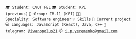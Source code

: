 <code>🎓 Student: CVUT FEL</code>
<code>🎓 Student: KPI (previous)</code>
<code>👥 Group: IM-11 (KPI)</code>
<code>👨‍💻 Speciality: Software engineer</code>
<code>💡 [Skills](SKILLS.md)</code>
<code>🎯 Current [project](https://github.com/Ivanopolus21/GameList)</code><br>
<code>💻 Languages: JavaScript (React), Java, C++</code>
<code>💬 telegram: [@ivanopolus21](https://telegram.me/ivanopolus21)</code>
<code>📫 [i.p.yeremenko@gmail.com](mailto:i.p.yeremenko@gmail.com)</code>
